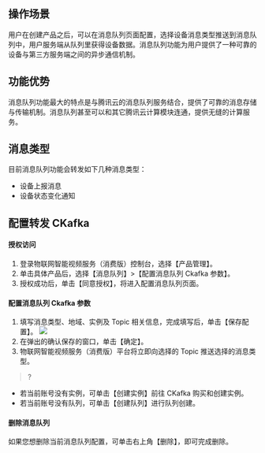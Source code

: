 ## 操作场景

用户在创建产品之后，可以在消息队列页面配置，选择设备消息类型推送到消息队列中，用户服务端从队列里获得设备数据。消息队列功能为用户提供了一种可靠的设备与第三方服务端之间的异步通信机制。

## 功能优势

消息队列功能最大的特点是与腾讯云的消息队列服务结合，提供了可靠的消息存储与传输机制。消息队列甚至可以和其它腾讯云计算模块连通，提供无缝的计算服务。

## 消息类型

目前消息队列功能会转发如下几种消息类型：

- 设备上报消息
- 设备状态变化通知

## 配置转发 CKafka

#### 授权访问

1. 登录物联网智能视频服务（消费版）控制台，选择【产品管理】。
2. 单击具体产品后，选择【消息队列】>【配置消息队列 Ckafka 参数】。
3. 授权成功后，单击【同意授权】，将进入配置消息队列页面。


#### 配置消息队列 Ckafka 参数
1. 填写消息类型、地域、实例及 Topic 相关信息，完成填写后，单击【保存配置】。
![](https://main.qcloudimg.com/raw/bb8ab9cd54d22cb054a804cf7bc3bddc.jpg)
2. 在弹出的确认保存的窗口，单击【确定】。
3. 物联网智能视频服务（消费版）平台将立即向选择的 Topic 推送选择的消息类型。

>?
- 若当前账号没有实例，可单击【创建实例】前往 CKafka 购买和创建实例。
- 若当前账号没有队列，可单击【创建队列】进行队列创建。
>

#### 删除消息队列

如果您想删除当前消息队列配置，可单击右上角【删除】，即可完成删除。



